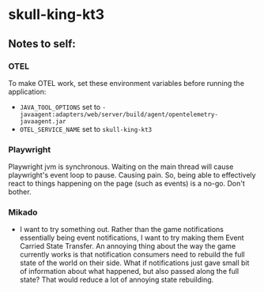 # skull-king-kt3

## Notes to self:

### OTEL

To make OTEL work, set these environment variables before running the application:

- `JAVA_TOOL_OPTIONS` set to `-javaagent:adapters/web/server/build/agent/opentelemetry-javaagent.jar`
- `OTEL_SERVICE_NAME` set to `skull-king-kt3`

### Playwright

Playwright jvm is synchronous. Waiting on the main thread will cause playwright's event loop to pause. Causing pain.
So, being able to effectively react to things happening on the page (such as events) is a no-go. Don't bother.

### Mikado

- I want to try something out. Rather than the game notifications essentially being event notifications, I want to try
  making them Event Carried State Transfer. An annoying thing about the way the game currently works is that
  notification
  consumers need to rebuild the full state of the world on their side. What if notifications just gave small bit of
  information about what happened, but also passed along the full state? That would reduce a lot of annoying state
  rebuilding.
